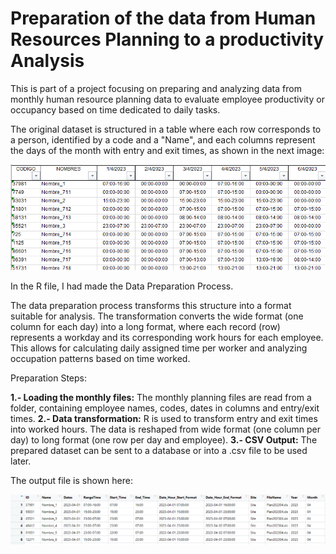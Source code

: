 # Preparation of the data from Human Resources Planning to a productivity Analysis 

This is part of a project focusing on preparing and analyzing data from monthly human resource planning data to evaluate employee productivity or occupancy based on time dedicated to daily tasks.

The original dataset is structured in a table where each row corresponds to a person, identified by a code and a "Name", and each columns represent the days of the month with entry and exit times, as shown in the next image:


![alt text](image.png)

In the R file, I had made the Data Preparation Process.

The data preparation process transforms this structure into a format suitable for analysis. The transformation converts the wide format (one column for each day) into a long format, where each record (row) represents a workday and its corresponding work hours for each employee. This allows for calculating daily assigned time per worker and analyzing occupation patterns based on time worked.

Preparation Steps:

**1.- Loading the monthly files:** The monthly planning files are read from a folder, containing employee names, codes, dates in columns and entry/exit times.
**2.- Data transformation:** R is used to transform entry and exit times into worked hours. The data is reshaped from wide format (one column per day) to long format (one row per day and employee).
**3.- CSV Output:** The prepared dataset can be sent to a database or into a .csv file to be used later.

The output file is shown here:

![alt text](image-1.png)



